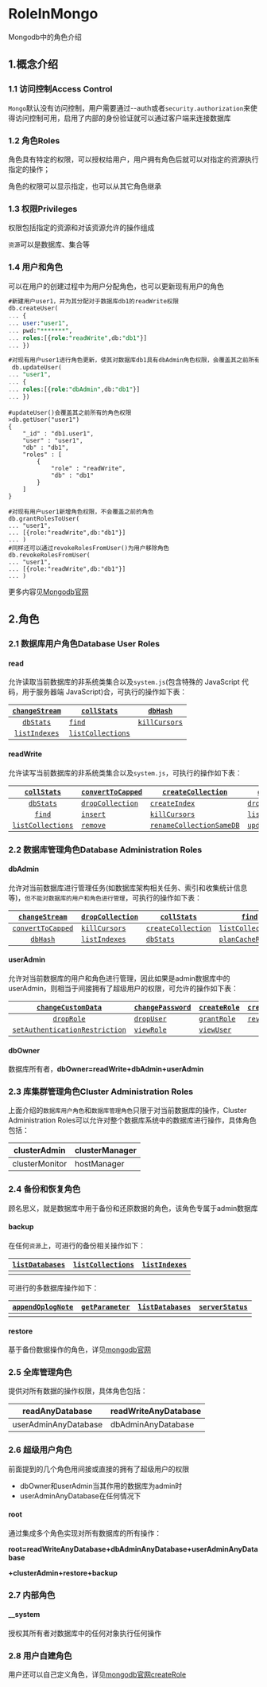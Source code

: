 # RoleInMongo

Mongodb中的角色介绍

## 1.概念介绍

### 1.1 访问控制Access Control

`Mongo`默认没有访问控制，用户需要通过--auth或者`security.authorization`来使得访问控制可用，启用了内部的身份验证就可以通过客户端来连接数据库

### 1.2 角色Roles

角色具有特定的权限，可以授权给用户，用户拥有角色后就可以对指定的资源执行指定的操作；

角色的权限可以显示指定，也可以从其它角色继承

### 1.3 权限Privileges

权限包括指定的资源和对该资源允许的操作组成

`资源`可以是数据库、集合等

### 1.4 用户和角色

可以在用户的创建过程中为用户分配角色，也可以更新现有用户的角色

```sql
#新建用户user1，并为其分配对于数据库db1的readWrite权限
db.createUser(
... {
... user:"user1",
... pwd:"*******",
... roles:[{role:"readWrite",db:"db1"}]
... })
```

```sql
#对现有用户user1进行角色更新，使其对数据库db1具有dbAdmin角色权限，会覆盖其之前所有的角色权限
 db.updateUser(
... "user1",
... {
... roles:[{role:"dbAdmin",db:"db1"}]
... })
```

```
#updateUser()会覆盖其之前所有的角色权限
>db.getUser("user1")
{
	"_id" : "db1.user1",
	"user" : "user1",
	"db" : "db1",
	"roles" : [
		{
			"role" : "readWrite",
			"db" : "db1"
		}
	]
}
```

```
#对现有用户user1新增角色权限，不会覆盖之前的角色
db.grantRolesToUser(
... "user1",
... [{role:"readWrite",db:"db1"}]
... )
#同样还可以通过revokeRolesFromUser()为用户移除角色
db.revokeRolesFromUser(
... "user1",
... [{role:"readWrite",db:"db1"}]
... )
```

更多内容见[Mongodb官网]( https://docs.mongodb.com/manual/reference/method/js-user-management/)

## 2.角色

### 2.1 数据库用户角色Database User Roles

#### read

允许读取当前数据库的非系统类集合以及`system.js`(包含特殊的 JavaScript 代码，用于服务器端 JavaScript)合，可执行的操作如下表：

| [`changeStream`](https://docs.mongodb.com/manual/reference/privilege-actions/#changeStream) | [`collStats`](https://docs.mongodb.com/manual/reference/privilege-actions/#collStats) | [`dbHash`](https://docs.mongodb.com/manual/reference/privilege-actions/#dbHash) |
| :----------------------------------------------------------: | ------------------------------------------------------------ | ------------------------------------------------------------ |
| [`dbStats`](https://docs.mongodb.com/manual/reference/privilege-actions/#dbStats) | [`find`](https://docs.mongodb.com/manual/reference/privilege-actions/#find) | [`killCursors`](https://docs.mongodb.com/manual/reference/privilege-actions/#killCursors) |
| [`listIndexes`](https://docs.mongodb.com/manual/reference/privilege-actions/#listIndexes) | [`listCollections`](https://docs.mongodb.com/manual/reference/privilege-actions/#listCollections) |                                                              |

#### readWrite

允许读写当前数据库的非系统类集合以及`system.js`，可执行的操作如下表：

| [`collStats`](https://docs.mongodb.com/manual/reference/privilege-actions/#collStats) | [`convertToCapped`](https://docs.mongodb.com/manual/reference/privilege-actions/#convertToCapped) | [`createCollection`](https://docs.mongodb.com/manual/reference/privilege-actions/#createCollection) | [`dbHash`](https://docs.mongodb.com/manual/reference/privilege-actions/#dbHash) |
| :----------------------------------------------------------: | ------------------------------------------------------------ | ------------------------------------------------------------ | ------------------------------------------------------------ |
| [`dbStats`](https://docs.mongodb.com/manual/reference/privilege-actions/#dbStats) | [`dropCollection`](https://docs.mongodb.com/manual/reference/privilege-actions/#dropCollection) | [`createIndex`](https://docs.mongodb.com/manual/reference/privilege-actions/#createIndex) | [`dropIndex`](https://docs.mongodb.com/manual/reference/privilege-actions/#dropIndex) |
| [`find`](https://docs.mongodb.com/manual/reference/privilege-actions/#find) | [`insert`](https://docs.mongodb.com/manual/reference/privilege-actions/#insert) | [`killCursors`](https://docs.mongodb.com/manual/reference/privilege-actions/#killCursors) | [`listIndexes`](https://docs.mongodb.com/manual/reference/privilege-actions/#listIndexes) |
| [`listCollections`](https://docs.mongodb.com/manual/reference/privilege-actions/#listCollections) | [`remove`](https://docs.mongodb.com/manual/reference/privilege-actions/#remove) | [`renameCollectionSameDB`](https://docs.mongodb.com/manual/reference/privilege-actions/#renameCollectionSameDB) | [`update`](https://docs.mongodb.com/manual/reference/privilege-actions/#update) |

### 2.2 数据库管理角色Database Administration Roles

#### dbAdmin

允许对当前数据库进行管理任务(如数据库架构相关任务、索引和收集统计信息等)，`但不能对数据库的用户和角色进行管理`，可执行的操作如下表：

| [`changeStream`](https://docs.mongodb.com/manual/reference/privilege-actions/#changeStream) | [`dropCollection`](https://docs.mongodb.com/manual/reference/privilege-actions/#dropCollection) | [`collStats`](https://docs.mongodb.com/manual/reference/privilege-actions/#collStats) | [`find`](https://docs.mongodb.com/manual/reference/privilege-actions/#find) |
| :----------------------------------------------------------: | ------------------------------------------------------------ | ------------------------------------------------------------ | ------------------------------------------------------------ |
| [`convertToCapped`](https://docs.mongodb.com/manual/reference/privilege-actions/#convertToCapped) | [`killCursors`](https://docs.mongodb.com/manual/reference/privilege-actions/#killCursors) | [`createCollection`](https://docs.mongodb.com/manual/reference/privilege-actions/#createCollection) | [`listCollections`](https://docs.mongodb.com/manual/reference/privilege-actions/#listCollections) |
| [`dbHash`](https://docs.mongodb.com/manual/reference/privilege-actions/#dbHash) | [`listIndexes`](https://docs.mongodb.com/manual/reference/privilege-actions/#listIndexes) | [`dbStats`](https://docs.mongodb.com/manual/reference/privilege-actions/#dbStats) | [`planCacheRead`](https://docs.mongodb.com/manual/reference/privilege-actions/#planCacheRead) |

#### userAdmin

允许对当前数据库的用户和角色进行管理，因此如果是admin数据库中的userAdmin，则相当于间接拥有了超级用户的权限，可允许的操作如下表：

| [`changeCustomData`](https://docs.mongodb.com/manual/reference/privilege-actions/#changeCustomData) | [`changePassword`](https://docs.mongodb.com/manual/reference/privilege-actions/#changePassword) | [`createRole`](https://docs.mongodb.com/manual/reference/privilege-actions/#createRole) | [`createUser`](https://docs.mongodb.com/manual/reference/privilege-actions/#createUser) |
| :----------------------------------------------------------: | ------------------------------------------------------------ | ------------------------------------------------------------ | ------------------------------------------------------------ |
| [`dropRole`](https://docs.mongodb.com/manual/reference/privilege-actions/#dropRole) | [`dropUser`](https://docs.mongodb.com/manual/reference/privilege-actions/#dropUser) | [`grantRole`](https://docs.mongodb.com/manual/reference/privilege-actions/#grantRole) | [`revokeRole`](https://docs.mongodb.com/manual/reference/privilege-actions/#revokeRole) |
| [`setAuthenticationRestriction`](https://docs.mongodb.com/manual/reference/privilege-actions/#setAuthenticationRestriction) | [`viewRole`](https://docs.mongodb.com/manual/reference/privilege-actions/#viewRole) | [`viewUser`](https://docs.mongodb.com/manual/reference/privilege-actions/#viewUser) |                                                              |

#### dbOwner

数据库所有者，**dbOwner=readWrite+dbAdmin+userAdmin**

### 2.3  库集群管理角色Cluster Administration Roles

上面介绍的`数据库用户角色`和`数据库管理角色`只限于对当前数据库的操作，Cluster Administration Roles可以允许对整个数据库系统中的数据库进行操作，具体角色包括：

| clusterAdmin   | clusterManager |
| -------------- | -------------- |
| clusterMonitor | hostManager    |

### 2.4 备份和恢复角色

顾名思义，就是数据库中用于备份和还原数据的角色，该角色专属于admin数据库

#### backup

在任何`资源`上，可进行的备份相关操作如下：

| [`listDatabases`](https://docs.mongodb.com/manual/reference/privilege-actions/#listDatabases) | [`listCollections`](https://docs.mongodb.com/manual/reference/privilege-actions/#listCollections) | [`listIndexes`](https://docs.mongodb.com/manual/reference/privilege-actions/#listIndexes) |
| ------------------------------------------------------------ | ------------------------------------------------------------ | ------------------------------------------------------------ |
|                                                              |                                                              |                                                              |

可进行的多数据库操作如下：

| [`appendOplogNote`](https://docs.mongodb.com/manual/reference/privilege-actions/#appendOplogNote) | [`getParameter`](https://docs.mongodb.com/manual/reference/privilege-actions/#getParameter) | [`listDatabases`](https://docs.mongodb.com/manual/reference/privilege-actions/#listDatabases) | [`serverStatus`](https://docs.mongodb.com/manual/reference/privilege-actions/#serverStatus) |
| ------------------------------------------------------------ | ------------------------------------------------------------ | ------------------------------------------------------------ | ------------------------------------------------------------ |
|                                                              |                                                              |                                                              |                                                              |

#### restore

基于备份数据操作的角色，详见[mongodb官网](https://docs.mongodb.com/manual/reference/built-in-roles/)

### 2.5 全库管理角色

提供对所有数据的操作权限，具体角色包括：

| readAnyDatabase      | readWriteAnyDatabase |
| -------------------- | -------------------- |
| userAdminAnyDatabase | dbAdminAnyDatabase   |

### 2.6 超级用户角色

前面提到的几个角色用间接或直接的拥有了超级用户的权限

- dbOwner和userAdmin当其作用的数据库为admin时
- userAdminAnyDatabase在任何情况下

#### root

通过集成多个角色实现对所有数据库的所有操作：

**root=readWriteAnyDatabase+dbAdminAnyDatabase+userAdminAnyDatabase**

**+clusterAdmin+restore+backup**

### 2.7 内部角色

#### __system

授权其所有者对数据库中的任何对象执行任何操作

### 2.8 用户自建角色

用户还可以自己定义角色，详见[mongodb官网createRole](https://docs.mongodb.com/manual/reference/method/db.createRole/#db.createRole)